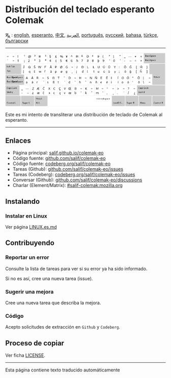 # Distribución del teclado esperanto Colemak

<span><svg xmlns="http://www.w3.org/2000/svg" width="15" height="15" fill="none"
style="vertical-align: sub;" viewBox="0 0 24 24" stroke="currentColor"
stroke-width="2" stroke-linecap="round" stroke-linejoin="round"><path
class="st0" d="M2,16c0.1,0,8-5,9-7c0.6-1.3,1-5,1-5h3H1h7V1" /><line
class="st0" x1="4" y1="8" x2="12" y2="16" /><polygon class="st0"
points="15,19 21,19 23,23 18,11 13,23 " /></svg> : [english](README.md), [esperanto](README.eo.md), [中文](README.zh-CN.md), [العربية](README.ar.md), [português](README.pt.md), [русский](README.ru.md), [bahasa](README.id.md), [türkçe](README.tr.md), [български](README.bg.md)</span>

---

![Vista previa del esperanto Colemak](./media/preview.png)

Este es mi intento de transliterar una distribución de teclado de Colemak al esperanto.

---

## Enlaces

* Página principal: [salif.github.io/colemak-eo](https://salif.github.io/colemak-eo/)
* Código fuente: [github.com/salif/colemak-eo](https://github.com/salif/colemak-eo)
* Código fuente: [codeberg.org/salif/colemak-eo](https://codeberg.org/salif/colemak-eo)
* Tareas (Github): [github.com/salif/colemak-eo/issues](https://github.com/salif/colemak-eo/issues)
* Tareas (Codeberg): [codeberg.org/salif/colemak-eo/issues](https://codeberg.org/salif/colemak-eo/issues)
* Conversar (Github): [github.com/salif/colemak-eo/discussions](https://github.com/salif/colemak-eo/discussions)
* Charlar (Element/Matrix): [#salif-colemak:mozilla.org](https://matrix.to/#/#salif-colemak:mozilla.org)

## Instalando

### Instalar en Linux

Ver página [LINUX.es.md](./LINUX.es.md)

## Contribuyendo

### Reportar un error

Consulte la lista de tareas para ver si su error ya ha sido informado.

Si no es así, cree una nueva tarea (issue).

### Sugerir una mejora

Cree una nueva tarea que describa la mejora.

### Código

Acepto solicitudes de extracción en `Github` y `Codeberg`.

## Proceso de copiar

Ver ficha [LICENSE](./LICENSE).

---

Esta página contiene texto traducido automáticamente
